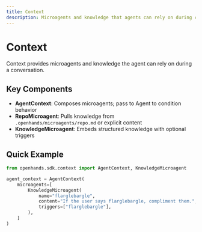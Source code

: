 ```yaml
---
title: Context
description: Microagents and knowledge that agents can rely on during conversations. Provides repository context and structured knowledge.
---
```


# Context

Context provides microagents and knowledge the agent can rely on during a conversation.

## Key Components

- **AgentContext**: Composes microagents; pass to Agent to condition behavior
- **RepoMicroagent**: Pulls knowledge from `.openhands/microagents/repo.md` or explicit content
- **KnowledgeMicroagent**: Embeds structured knowledge with optional triggers

## Quick Example

```python
from openhands.sdk.context import AgentContext, KnowledgeMicroagent

agent_context = AgentContext(
    microagents=[
        KnowledgeMicroagent(
            name="flarglebargle",
            content="If the user says flarglebargle, compliment them.",
            triggers=["flarglebargle"],
        ),
    ]
)
```
